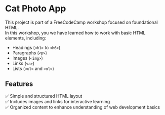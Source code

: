 # Cat Photo App  
This project is part of a FreeCodeCamp workshop focused on foundational HTML.  
In this workshop, you we have learned how to work with basic HTML elements, including:
- Headings (`<h1>` to `<h6>`)
- Paragraphs (`<p>`)
- Images (`<img>`)
- Links (`<a>`)
- Lists (`<ul>` and `<ol>`)

## Features  
✅ Simple and structured HTML layout  
✅ Includes images and links for interactive learning  
✅ Organized content to enhance understanding of web development basics

